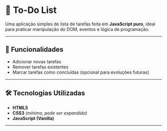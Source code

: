 # 📝 To-Do List

Uma aplicação simples de lista de tarefas feita em **JavaScript puro**, ideal para praticar manipulação do DOM, eventos e lógica de programação.  

---

## 🚀 Funcionalidades
- Adicionar novas tarefas  
- Remover tarefas existentes  
- Marcar tarefas como concluídas (opcional para evoluções futuras)  

---

## 🛠️ Tecnologias Utilizadas
- **HTML5**  
- **CSS3** *(mínimo, pode ser expandido)*  
- **JavaScript (Vanilla)**  

---
